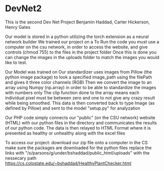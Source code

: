 
# DevNet2
This is the second Dev Net Project
Benjamin Haddad, Carter Hickerson, Henry Gates


Our model is stored in a python utilizing the torch extension as a neural network builder
We trained our project on a 
To Run the code you must use a computer on the csu network, in order to access the website, and give controls (chmod 755) to the files in the project folder
Once this is done you can change the images in the uploads folder to match the images you would like to test.

Our Model was trained on 
Our standardizer uses images from Pillow (the python image package) to look a specified image_path using the filePath and gives it three color channels (RGB)
Then we convert the image to an array using Numpy (np.array) in order to be able to standardize the images with numbers only
The clip function done to the array means each individual pixel must be between zero and one to not give any crazy result while being smoothed.
This data is then converted back to type Image (as defined by Pillow) and sent to the model "setup.py" for analyzation

Our PHP code simply connects our "public" (on the CSU network) website (HTML) with our python files in the directory and communicates the results of our python code.
The data is then relayed to HTML Format where it is presented as healthy or unhealthy along with the excel files

To access our project: download our zip file onto a computer in the CS
make sure the packages are downloaded for the python files
replace the links with "/s/parsons/g/under/bshaddad/public_html/uploads" with the nessecary path 
https://cs.colostate.edu/~bshaddad/HealthyPlantChecker.html
